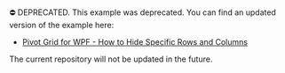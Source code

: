 ⛔ DEPRECATED. This example was deprecated. You can find an updated version of the example here:

- [Pivot Grid for WPF - How to Hide Specific Rows and Columns](https://github.com/DevExpress-Examples/wpf-pivot-grid-hide-specific-columns-and-row)

The current repository will not be updated in the future.

